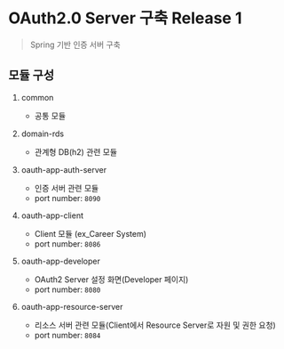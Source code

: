 # OAuth2.0 Server 구축 Release 1
> Spring 기반 인증 서버 구축

## 모듈 구성
1. common 
   - 공통 모듈

2. domain-rds
   - 관계형 DB(h2) 관련 모듈

3. oauth-app-auth-server
   - 인증 서버 관련 모듈
   - port number: `8090`

4. oauth-app-client 
   - Client 모듈 (ex_Career System)
   - port number: `8086`

5. oauth-app-developer 
   - OAuth2 Server 설정 화면(Developer 페이지)
   - port number: `8080`

6. oauth-app-resource-server 
   - 리소스 서버 관련 모듈(Client에서 Resource Server로 자원 및 권한 요청)
   - port number: `8084`
